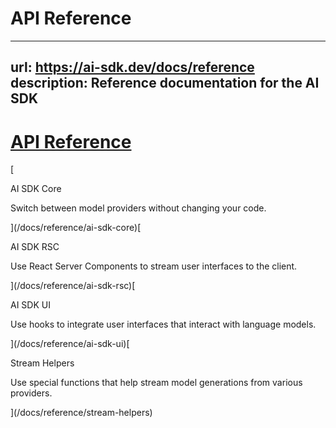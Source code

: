 # API Reference


---
url: https://ai-sdk.dev/docs/reference
description: Reference documentation for the AI SDK
---


# [API Reference](#api-reference)


[

AI SDK Core

Switch between model providers without changing your code.

](/docs/reference/ai-sdk-core)[

AI SDK RSC

Use React Server Components to stream user interfaces to the client.

](/docs/reference/ai-sdk-rsc)[

AI SDK UI

Use hooks to integrate user interfaces that interact with language models.

](/docs/reference/ai-sdk-ui)[

Stream Helpers

Use special functions that help stream model generations from various providers.

](/docs/reference/stream-helpers)
